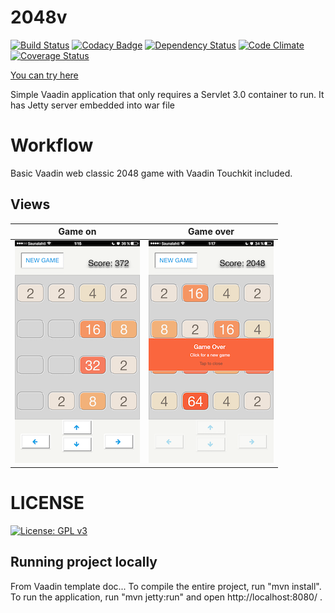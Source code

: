 2048v
==============

[![Build Status](https://travis-ci.org/nineunderground/2048v.svg?branch=master)](https://travis-ci.org/nineunderground/2048v)
[![Codacy Badge](https://api.codacy.com/project/badge/Grade/43bccf4fe2fd46fca7af6a2468490ab6)](https://www.codacy.com/app/nineunderground/2048v?utm_source=github.com&amp;utm_medium=referral&amp;utm_content=nineunderground/2048v&amp;utm_campaign=Badge_Grade)
[![Dependency Status](https://www.versioneye.com/user/projects/58e3f5d624ef3e003b526e02/badge.svg?style=flat-square)](https://www.versioneye.com/user/projects/58e3f5d624ef3e003b526e02)
[![Code Climate](https://codeclimate.com/github/nineunderground/2048v/badges/gpa.svg)](https://codeclimate.com/github/nineunderground/2048v)
[![Coverage Status](https://coveralls.io/repos/github/nineunderground/2048v/badge.svg?branch=master)](https://coveralls.io/github/nineunderground/2048v?branch=master)

[You can try here](https://v2048.herokuapp.com)

Simple Vaadin application that only requires a Servlet 3.0 container to run. It has Jetty server embedded into war file

Workflow
========

Basic Vaadin web classic 2048 game with Vaadin Touchkit included.

Views
-------------------------

|   Game on     |   Game over   |
| ------------- | ------------- |
|  ![Upload logo](docs/screenshots/screenshots_1.PNG "Screenshot 1") | ![Setup logo](docs/screenshots/screenshots_2.PNG "Screenshot 2")  |

LICENSE
========
[![License: GPL v3](https://img.shields.io/badge/License-GPL%20v3-blue.svg)](http://www.gnu.org/licenses/gpl-3.0)

Running project locally
-------------------------

From Vaadin template doc...
To compile the entire project, run "mvn install".
To run the application, run "mvn jetty:run" and open http://localhost:8080/ .
